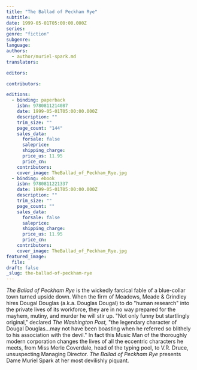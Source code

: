```yaml
---
title: "The Ballad of Peckham Rye"
subtitle:
date: 1999-05-01T05:00:00.000Z
series:
genre: "fiction"
subgenre:
language:
authors:
  - author/muriel-spark.md
translators:

editors:

contributors:

editions:
  - binding: paperback
    isbn: 9780811214087
    date: 1999-05-01T05:00:00.000Z
    description: ""
    trim_size: ""
    page_count: "144"
    sales_data:
      forsale: false
      saleprice:
      shipping_charge:
      price_us: 11.95
      price_cn:
    contributors:
    cover_image: TheBallad_of_Peckham_Rye.jpg
  - binding: ebook
    isbn: 9780811221337
    date: 1999-05-01T05:00:00.000Z
    description: ""
    trim_size: ""
    page_count: ""
    sales_data:
      forsale: false
      saleprice:
      shipping_charge:
      price_us: 11.95
      price_cn:
    contributors:
    cover_image: TheBallad_of_Peckham_Rye.jpg
featured_image:
  file:
draft: false
_slug: the-ballad-of-peckham-rye
---
```


_The Ballad of Peckham Rye_ is the wickedly farcical fable of a blue-collar town turned upside down. When the firm of Meadows, Meade & Grindley hires Dougal Douglas (a.k.a. Douglas Dougal) to do "human research" into the private lives of its workforce, they are in no way prepared for the mayhem, mutiny, and murder he will stir up. "Not only funny but startlingly original," declared _The Washington Post,_ "the legendary character of Dougal Douglas...may not have been boasting when he referred so blithely to his association with the devil." In fact this Music Man of the thoroughly modern corporation changes the lives of all the eccentric characters he meets, from Miss Merle Coverdale, head of the typing pool, to V.R. Druce, unsuspecting Managing Director. _The Ballad of Peckham Rye_ presents Dame Muriel Spark at her most devilishly piquant.


